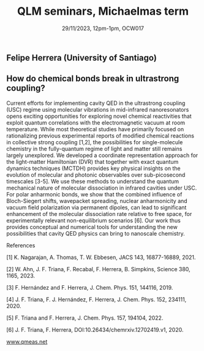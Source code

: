 ﻿---
layout: page
title: QLM seminars, Michaelmas term
subtitle: 29/11/2023, 12pm-1pm, OCW017
---

## Felipe Herrera (University of Santiago)

## How do chemical bonds break in ultrastrong coupling?

Current efforts for implementing cavity QED in the ultrastrong coupling (USC) regime using molecular vibrations in mid-infrared nanoresonators opens exciting opportunities for exploring novel chemical reactivities that exploit quantum correlations with the electromagnetic vacuum at room temperature. While most theoretical studies have primarily focused on rationalizing previous experimental reports of modified chemical reactions in collective strong coupling [1,2], the possibilities for single-molecule chemistry in the fully-quantum regime of light and matter still remains largely unexplored. We developed a coordinate representation approach for the light-matter Hamiltonian (DVR) that together with exact quantum dynamics techniques (MCTDH) provides key physical insights on the evolution of molecular and photonic observables over sub-picosecond timescales [3-5]. We use these methods to understand the quantum mechanical nature of molecular dissociation in infrared cavities under USC. For polar anharmonic bonds, we show that the combined influence of Bloch-Siegert shifts, wavepacket spreading, nuclear anharmonicity and vacuum field polarization via permanent dipoles, can lead to significant enhancement of the molecular dissociation rate relative to free space, for experimentally relevant non-equilibrium scenarios [6]. Our work thus provides conceptual and numerical tools for understanding the new possibilities that cavity QED physics can bring to nanoscale chemistry.

References 

[1] K. Nagarajan, A. Thomas, T. W. Ebbesen, JACS 143, 16877-16889, 2021.

[2] W. Ahn, J. F. Triana, F. Recabal, F. Herrera, B. Simpkins, Science 380, 1165, 2023.

[3] F. Hernández and F. Herrera, J. Chem. Phys. 151, 144116, 2019.

[4] J. F. Triana, F. J. Hernández, F. Herrera, J. Chem. Phys. 152, 234111, 2020.

[5] F. Triana and F. Herrera, J. Chem. Phys. 157, 194104, 2022.

[6] J. F. Triana, F. Herrera, DOI:10.26434/chemrxiv.12702419.v1, 2020.



<a href="https://www.qmeas.net">www.qmeas.net</a>


